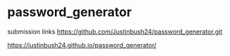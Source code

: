 # password_generator

submission links
https://github.com/Justinbush24/password_generator.git

https://justinbush24.github.io/password_generator/